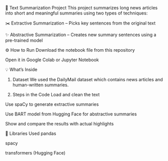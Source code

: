 📝 Text Summarization Project
This project summarizes long news articles into short and meaningful summaries using two types of techniques:

✂️ Extractive Summarization – Picks key sentences from the original text

✨ Abstractive Summarization – Creates new summary sentences using a pre-trained model

⚙️ How to Run
Download the notebook file from this repository

Open it in Google Colab or Jupyter Notebook

💡 What’s Inside
1. Dataset
We used the DailyMail dataset which contains news articles and human-written summaries.

2. Steps in the Code
Load and clean the text

Use spaCy to generate extractive summaries

Use BART model from Hugging Face for abstractive summaries

Show and compare the results with actual highlights

🤖 Libraries Used
pandas

spacy

transformers (Hugging Face)
